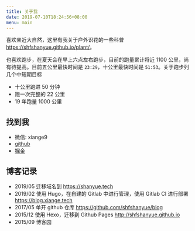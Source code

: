 ```yaml
---
title: 关于我
date: 2019-07-10T18:24:56+08:00
menu: main
---
```


喜欢亲近大自然，这里有我关于户外识花的一些科普 <https://shfshanyue.github.io/plant/>。

也喜欢跑步，在夏天会在早上六点左右跑步，目前的跑量累计将近 1100 公里，尚有待提高。目前五公里最快时间是 `23:29`，十公里最快时间是 `51:53`。关于跑步列几个中短期目标

+ 十公里跑进 50 分钟
+ 跑一次完整的 22 公里
+ 19 年跑量 1000 公里

## 找到我

+ 微信: xiange9
+ [github](http://github.com/shfshanyue)
+ [掘金](https://juejin.im/user/56a34361816dfa005925a654)

## 博客记录

+ 2019/05 迁移域名到 <https://shanyue.tech>
+ 2019/02 使用 Hugo，在自建的 Gitlab 中进行管理，使用 Gitlab CI 进行部署 <https://blog.xiange.tech>
+ 2017/05 单开 github 仓库 <https://github.com/shfshanyue/blog>
+ 2015/12 使用 Hexo，迁移到 Github Pages <http://shfshanyue.github.io>
+ 2015/09 博客园
